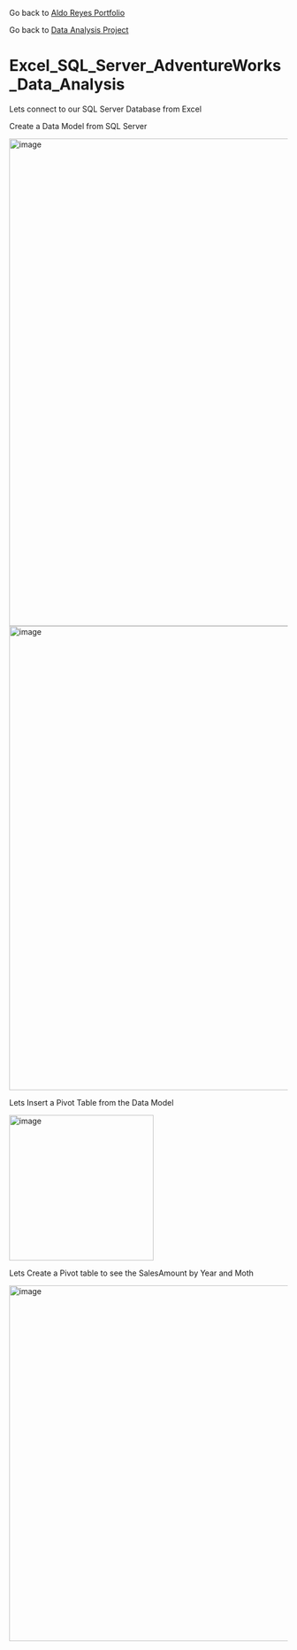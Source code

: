 Go back to [Aldo Reyes Portfolio](https://aldoreyes84.github.io/AldoReyes.github.io/)

Go back to [Data Analysis Project](https://github.com/AldoReyes84/Data-Analisys_For-AdventureWorksDW2022_SQL_PowerBI_Python_Excel/tree/main)

# Excel_SQL_Server_AdventureWorks_Data_Analysis

Lets connect to our SQL Server Database from Excel

Create a Data Model from SQL Server 

<img width="1026" height="881" alt="image" src="https://github.com/user-attachments/assets/4b50181c-b4ca-4fd4-9bc0-b7b3b6d9247e" />

<img width="985" height="839" alt="image" src="https://github.com/user-attachments/assets/182325eb-caba-4bec-8a7d-f726081fa61c" />

Lets Insert a Pivot Table from the Data Model

<img width="261" height="263" alt="image" src="https://github.com/user-attachments/assets/776aade4-7b2b-402f-b581-8d145c2e8af3" />

Lets Create a Pivot table to see the SalesAmount by Year and Moth

<img width="1829" height="643" alt="image" src="https://github.com/user-attachments/assets/ce425369-1e69-4850-9ca8-9f66f5a2426d" />

